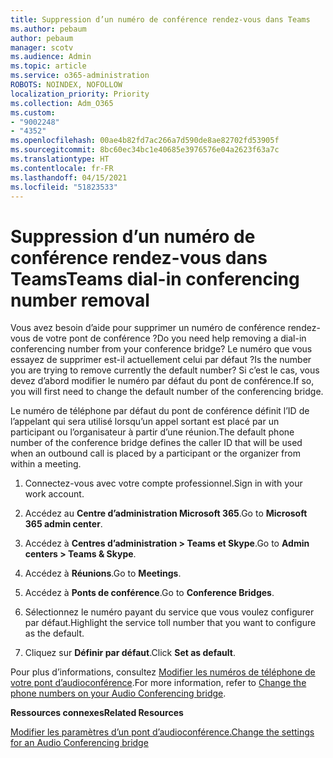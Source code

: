 ```yaml
---
title: Suppression d’un numéro de conférence rendez-vous dans Teams
ms.author: pebaum
author: pebaum
manager: scotv
ms.audience: Admin
ms.topic: article
ms.service: o365-administration
ROBOTS: NOINDEX, NOFOLLOW
localization_priority: Priority
ms.collection: Adm_O365
ms.custom:
- "9002248"
- "4352"
ms.openlocfilehash: 00ae4b82fd7ac266a7d590de8ae82702fd53905f
ms.sourcegitcommit: 8bc60ec34bc1e40685e3976576e04a2623f63a7c
ms.translationtype: HT
ms.contentlocale: fr-FR
ms.lasthandoff: 04/15/2021
ms.locfileid: "51823533"
---
```

# <a name="teams-dial-in-conferencing-number-removal"></a><span data-ttu-id="3e1e5-102">Suppression d’un numéro de conférence rendez-vous dans Teams</span><span class="sxs-lookup"><span data-stu-id="3e1e5-102">Teams dial-in conferencing number removal</span></span>

<span data-ttu-id="3e1e5-103">Vous avez besoin d’aide pour supprimer un numéro de conférence rendez-vous de votre pont de conférence ?</span><span class="sxs-lookup"><span data-stu-id="3e1e5-103">Do you need help removing a dial-in conferencing number from your conference bridge?</span></span> <span data-ttu-id="3e1e5-104">Le numéro que vous essayez de supprimer est-il actuellement celui par défaut ?</span><span class="sxs-lookup"><span data-stu-id="3e1e5-104">Is the number you are trying to remove currently the default number?</span></span> <span data-ttu-id="3e1e5-105">Si c’est le cas, vous devez d’abord modifier le numéro par défaut du pont de conférence.</span><span class="sxs-lookup"><span data-stu-id="3e1e5-105">If so, you will first need to change the default number of the conferencing bridge.</span></span>

<span data-ttu-id="3e1e5-106">Le numéro de téléphone par défaut du pont de conférence définit l’ID de l’appelant qui sera utilisé lorsqu’un appel sortant est placé par un participant ou l’organisateur à partir d’une réunion.</span><span class="sxs-lookup"><span data-stu-id="3e1e5-106">The default phone number of the conference bridge defines the caller ID that will be used when an outbound call is placed by a participant or the organizer from within a meeting.</span></span>

1. <span data-ttu-id="3e1e5-107">Connectez-vous avec votre compte professionnel.</span><span class="sxs-lookup"><span data-stu-id="3e1e5-107">Sign in with your work account.</span></span>

2. <span data-ttu-id="3e1e5-108">Accédez au **Centre d’administration Microsoft 365**.</span><span class="sxs-lookup"><span data-stu-id="3e1e5-108">Go to **Microsoft 365 admin center**.</span></span>

3. <span data-ttu-id="3e1e5-109">Accédez à **Centres d’administration > Teams et Skype**.</span><span class="sxs-lookup"><span data-stu-id="3e1e5-109">Go to **Admin centers > Teams & Skype**.</span></span>

4. <span data-ttu-id="3e1e5-110">Accédez à **Réunions**.</span><span class="sxs-lookup"><span data-stu-id="3e1e5-110">Go to **Meetings**.</span></span>

5. <span data-ttu-id="3e1e5-111">Accédez à **Ponts de conférence**.</span><span class="sxs-lookup"><span data-stu-id="3e1e5-111">Go to **Conference Bridges**.</span></span>

6. <span data-ttu-id="3e1e5-112">Sélectionnez le numéro payant du service que vous voulez configurer par défaut.</span><span class="sxs-lookup"><span data-stu-id="3e1e5-112">Highlight the service toll number that you want to configure as the default.</span></span>

7. <span data-ttu-id="3e1e5-113">Cliquez sur **Définir par défaut**.</span><span class="sxs-lookup"><span data-stu-id="3e1e5-113">Click **Set as default**.</span></span>

<span data-ttu-id="3e1e5-114">Pour plus d’informations, consultez [Modifier les numéros de téléphone de votre pont d’audioconférence](https://docs.microsoft.com/microsoftteams/change-the-phone-numbers-on-your-audio-conferencing-bridge).</span><span class="sxs-lookup"><span data-stu-id="3e1e5-114">For more information, refer to [Change the phone numbers on your Audio Conferencing bridge](https://docs.microsoft.com/microsoftteams/change-the-phone-numbers-on-your-audio-conferencing-bridge).</span></span>

<span data-ttu-id="3e1e5-115">**Ressources connexes**</span><span class="sxs-lookup"><span data-stu-id="3e1e5-115">**Related Resources**</span></span>

[<span data-ttu-id="3e1e5-116">Modifier les paramètres d’un pont d’audioconférence.</span><span class="sxs-lookup"><span data-stu-id="3e1e5-116">Change the settings for an Audio Conferencing bridge</span></span>](https://docs.microsoft.com/microsoftteams/change-the-settings-for-an-audio-conferencing-bridge)

